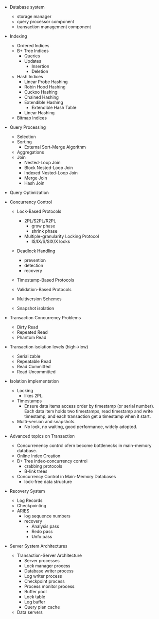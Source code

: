 -   Database system

    -   storage manager
    -   query processor component
    -   transaction management component

-   Indexing

    -   Ordered Indices
    -   B+ Tree Indices
        -   Queries
        -   Updates
            -   Insertion
            -   Deletion
    -   Hash Indices
        -   Linear Probe Hashing
        -   Robin Hood Hashing
        -   Cuckoo Hashing
        -   Chained Hashing
        -   Extendible Hashing
            -   Extendible Hash Table
        -   Linear Hashing
    -   Bitmap Indices

-   Query Processing

    -   Selection
    -   Sorting
        -   External Sort-Merge Algorithm
    -   Aggregations
    -   Join
        -   Nested-Loop Join
        -   Block Nested-Loop Join
        -   Indexed Nested-Loop Join
        -   Merge Join
        -   Hash Join

-   Query Optimization

-   Concurrency Control

    -   Lock-Based Protocols

        -   2PL/S2PL/R2PL
            -   grow phase
            -   shrink phase
        -   Multiple-granularity Locking Protocol
            -   IS/IX/S/SIX/X locks

    -   Deadlock Handling
        -   prevention
        -   detection
        -   recovery
    -   Timestamp-Based Protocols
    -   Validation-Based Protocols
    -   Multiversion Schemes
    -   Snapshot isolation

-   Transaction Concurrency Problems

    -   Dirty Read
    -   Repeated Read
    -   Phantom Read

-   Transaction isolation levels (high->low)

    -   Serializable
    -   Repeatable Read
    -   Read Committed
    -   Read Uncommitted

-   Isolation implementation

    -   Locking
        -   likes 2PL.
    -   Timestamps
        -   Ensure data items access order by timestamp (or serial number). Each data item holds two timestamps, read timestamp and write timestamp, and each transaction get a timestamp when it start.
    -   Multi-version and snapshots
        -   No lock, no waiting, good performance, widely adopted.

-   Advanced topics on Transaction

    -   Concurrenency control ofern become bottlenecks in main-memory database.
    -   Online Index Creation
    -   B+ Tree index-concurrency control
        -   crabbing protocols
        -   B-link trees
    -   Concurrency Control in Main-Memory Databases
        -   lock-free data structure

-   Recovery System

    -   Log Records
    -   Checkpointing
    -   ARIES
        -   log sequence numbers
        -   recovery
            -   Analysis pass
            -   Redo pass
            -   Unfo pass

-   Server System Architectures
    -   Transaction-Server Architecture
        -   Server processes
        -   Lock manager process
        -   Database writer process
        -   Log writer process
        -   Checkpoint process
        -   Process monitor process
        -   Buffer pool
        -   Lock table
        -   Log buffer
        -   Query plan cache
    -   Data servers
